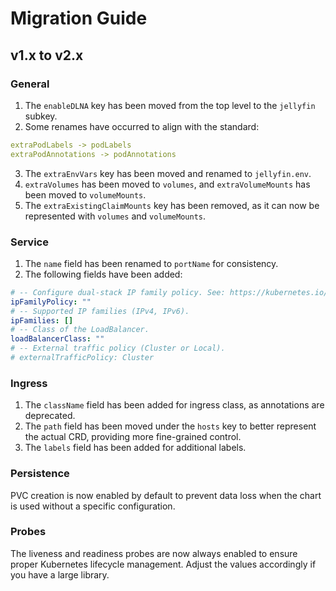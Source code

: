 # Migration Guide

## v1.x to v2.x

### General

1. The `enableDLNA` key has been moved from the top level to the `jellyfin` subkey.
2. Some renames have occurred to align with the standard:
```yaml
extraPodLabels -> podLabels
extraPodAnnotations -> podAnnotations
```
3. The `extraEnvVars` key has been moved and renamed to `jellyfin.env`.
4. `extraVolumes` has been moved to `volumes`, and `extraVolumeMounts` has been moved to `volumeMounts`.
5. The `extraExistingClaimMounts` key has been removed, as it can now be represented with `volumes` and `volumeMounts`.

### Service

1. The `name` field has been renamed to `portName` for consistency.
2. The following fields have been added:
```yaml
# -- Configure dual-stack IP family policy. See: https://kubernetes.io/docs/concepts/services-networking/dual-stack/
ipFamilyPolicy: ""
# -- Supported IP families (IPv4, IPv6).
ipFamilies: []
# -- Class of the LoadBalancer.
loadBalancerClass: ""
# -- External traffic policy (Cluster or Local).
# externalTrafficPolicy: Cluster
```

### Ingress

1. The `className` field has been added for ingress class, as annotations are deprecated.
2. The `path` field has been moved under the `hosts` key to better represent the actual CRD, providing more fine-grained control.
3. The `labels` field has been added for additional labels.

### Persistence

PVC creation is now enabled by default to prevent data loss when the chart is used without a specific configuration.

### Probes

The liveness and readiness probes are now always enabled to ensure proper Kubernetes lifecycle management. Adjust the values accordingly if you have a large library.